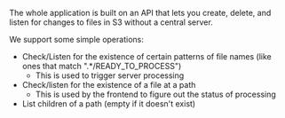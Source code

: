 The whole application is built on an API that lets you create, delete, and listen for changes to files in S3 without a central server.

We support some simple operations:

- Check/Listen for the existence of certain patterns of file names (like ones that match ".*/READY_TO_PROCESS")
    - This is used to trigger server processing
- Check/listen for the existence of a file at a path
    - This is used by the frontend to figure out the status of processing
- List children of a path (empty if it doesn't exist)